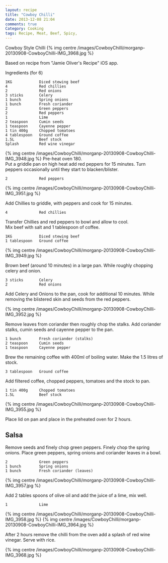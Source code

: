 ```yaml
---
layout: recipe
title: "Cowboy Chilli"
date: 2013-12-08 21:04
comments: true
Category: Cooking
tags: Recipe, Meat, Beef, Spicy,
---
```


Cowboy Style Chilli
{% img centre /images/CowboyChilli/morganp-20130908-CowboyChilli-IMG_3968.jpg %}

<!-- more -->

Based on recipe from "Jamie Oliver's Recipe" iOS app.

Ingredients (for 6)

    1KG            Diced stewing beef
    4              Red chillies
    2              Red onions
    3 sticks       Celery
    1 bunch        Spring onions
    1 bunch        Fresh coriander
    2              Green peppers
    2              Red peppers
    1              Lime
    2 teaspoon     Cumin seeds
    1 teaspoon     Cayenne pepper
    1 tin 400g     Chopped tomatoes
    4 tablespoon   Ground coffee
    1.5L           Beef stock
    Splash         Red wine vinegar

{% img centre /images/CowboyChilli/morganp-20130908-CowboyChilli-IMG_3948.jpg %}
Pre-heat oven 180.  
Put a griddle pan on high heat add red peppers for 15 minutes. Turn peppers occasionally until they start to blacken/blister.

    2              Red peppers

{% img centre /images/CowboyChilli/morganp-20130908-CowboyChilli-IMG_3951.jpg %}

Add Chillies to griddle, with peppers and cook for 15 minutes.

    4              Red chillies

Transfer Chillies and red peppers to bowl and allow to cool.  
Mix beef with salt and 1 tablespoon of coffee.

    1KG            Diced stewing beef
    1 tablespoon   Ground coffee

{% img centre /images/CowboyChilli/morganp-20130908-CowboyChilli-IMG_3949.jpg %}

Brown beef (around 10 minutes) in a large pan. While roughly chopping celery and onion.

    3 sticks       Celery
    2              Red onions

Add Celery and Onions to the pan, cook for additional 10 minutes. While removing the blistered skin and seeds from the red peppers.

{% img centre /images/CowboyChilli/morganp-20130908-CowboyChilli-IMG_3952.jpg %}

Remove leaves from coriander then roughly chop the stalks. Add coriander stalks, cumin seeds and cayenne pepper to the pan.

    1 bunch        Fresh coriander (stalks)
    2 teaspoon     Cumin seeds
    1 teaspoon     Cayenne pepper

Brew the remaining coffee with 400ml of boiling water. Make the 1.5 litres of stock.

    3 tablespoon   Ground coffee

Add filtered coffee, chopped peppers, tomatoes and the stock to pan. 

    1 tin 400g     Chopped tomatoes
    1.5L           Beef stock

{% img centre /images/CowboyChilli/morganp-20130908-CowboyChilli-IMG_3955.jpg %}

Place lid on pan and place in the preheated oven for 2 hours.

Salsa
--

Remove seeds and finely chop green peppers. Finely chop the spring onions. Place green peppers, spring onions and coriander leaves in a bowl.

    2              Green peppers
    1 bunch        Spring onions
    1 bunch        Fresh coriander (leaves)

{% img centre /images/CowboyChilli/morganp-20130908-CowboyChilli-IMG_3957.jpg %}

Add 2 tables spoons of olive oil and add the juice of a lime, mix well.

    1              Lime
{% img centre /images/CowboyChilli/morganp-20130908-CowboyChilli-IMG_3958.jpg %}
{% img centre /images/CowboyChilli/morganp-20130908-CowboyChilli-IMG_3964.jpg %}

After 2 hours remove the chilli from the oven add a splash of red wine vinegar. Serve with rice.

{% img centre /images/CowboyChilli/morganp-20130908-CowboyChilli-IMG_3968.jpg %}


